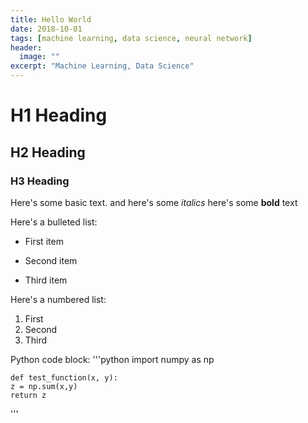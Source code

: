 ```yaml
---
title: Hello World
date: 2018-10-01
tags: [machine learning, data science, neural network]
header:
  image: ""
excerpt: "Machine Learning, Data Science"
---
```


# H1 Heading

## H2 Heading

### H3 Heading

Here's some basic text.
and here's some *italics*
here's some **bold** text

Here's a bulleted list:
* First item
+ Second item
- Third item

Here's a numbered list:
1. First
2. Second
3. Third

Python code block:
'''python
    import numpy as np
    
    def test_function(x, y):
    z = np.sum(x,y)
    return z
'''

